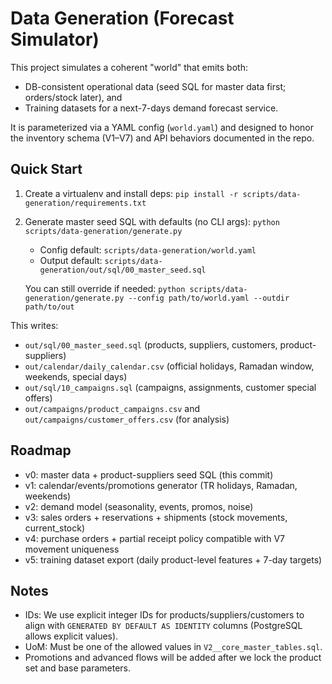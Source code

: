 # Data Generation (Forecast Simulator)

This project simulates a coherent "world" that emits both:
- DB-consistent operational data (seed SQL for master data first; orders/stock later), and
- Training datasets for a next-7-days demand forecast service.

It is parameterized via a YAML config (`world.yaml`) and designed to honor the inventory schema (V1–V7) and API behaviors documented in the repo.

## Quick Start

1) Create a virtualenv and install deps:
   `pip install -r scripts/data-generation/requirements.txt`

2) Generate master seed SQL with defaults (no CLI args):
   `python scripts/data-generation/generate.py`

   - Config default: `scripts/data-generation/world.yaml`
   - Output default: `scripts/data-generation/out/sql/00_master_seed.sql`

   You can still override if needed:
   `python scripts/data-generation/generate.py --config path/to/world.yaml --outdir path/to/out`

This writes:
- `out/sql/00_master_seed.sql` (products, suppliers, customers, product-suppliers)
- `out/calendar/daily_calendar.csv` (official holidays, Ramadan window, weekends, special days)
- `out/sql/10_campaigns.sql` (campaigns, assignments, customer special offers)
- `out/campaigns/product_campaigns.csv` and `out/campaigns/customer_offers.csv` (for analysis)

## Roadmap

- v0: master data + product-suppliers seed SQL (this commit)
- v1: calendar/events/promotions generator (TR holidays, Ramadan, weekends)
- v2: demand model (seasonality, events, promos, noise)
- v3: sales orders + reservations + shipments (stock movements, current_stock)
- v4: purchase orders + partial receipt policy compatible with V7 movement uniqueness
- v5: training dataset export (daily product-level features + 7-day targets)

## Notes

- IDs: We use explicit integer IDs for products/suppliers/customers to align with `GENERATED BY DEFAULT AS IDENTITY` columns (PostgreSQL allows explicit values).
- UoM: Must be one of the allowed values in `V2__core_master_tables.sql`.
- Promotions and advanced flows will be added after we lock the product set and base parameters.
